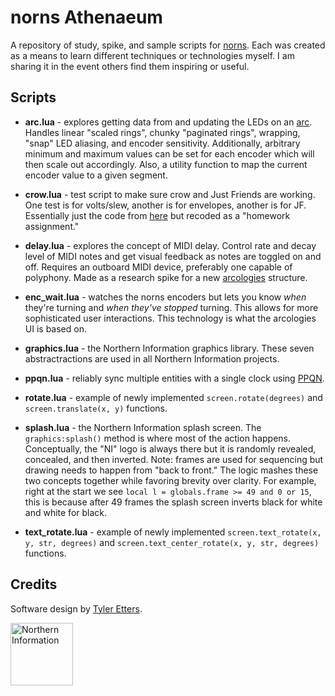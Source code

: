 # norns Athenaeum

A repository of study, spike, and sample scripts for [norns](https://monome.org/docs/norns/). Each was created as a means to learn different techniques or technologies myself. I am sharing it in the event others find them inspiring or useful.

## Scripts

- **arc.lua** - explores getting data from and updating the LEDs on an [arc](https://monome.org/docs/arc/). Handles linear "scaled rings", chunky "paginated rings", wrapping, "snap" LED aliasing, and encoder sensitivity. Additionally, arbitrary minimum and maximum values can be set for each encoder which will then scale out accordingly. Also, a utility function to map the current encoder value to a given segment.

- **crow.lua** - test script to make sure crow and Just Friends are working. One test is for volts/slew, another is for envelopes, another is for JF. Essentially just the code from [here](https://github.com/monome/crow-studies) but recoded as a "homework assignment."

- **delay.lua** - explores the concept of MIDI delay. Control rate and decay level of MIDI notes and get visual feedback as notes are toggled on and off. Requires an outboard MIDI device, preferably one capable of polyphony. Made as a research spike for a new [arcologies](https://github.com/tyleretters/arcologies) structure.

- **enc_wait.lua** - watches the norns encoders but lets you know _when_ they're turning and _when they've stopped_ turning. This allows for more sophisticated user interactions. This technology is what the arcologies UI is based on.

- **graphics.lua** - the Northern Information graphics library. These seven abstractractions are used in all Northern Information projects.

- **ppqn.lua** - reliably sync multiple entities with a single clock using [PPQN](https://en.wikipedia.org/wiki/Pulses_per_quarter_note).

- **rotate.lua** - example of newly implemented `screen.rotate(degrees)` and `screen.translate(x, y)` functions.

- **splash.lua** - the Northern Information splash screen. The `graphics:splash()` method is where most of the action happens. Conceptually, the "NI" logo is always there but it is randomly revealed, concealed, and then inverted. Note: frames are used for sequencing but drawing needs to happen from "back to front." The logic mashes these two concepts together while favoring brevity over clarity. For example, right at the start we see `local l = globals.frame >= 49 and 0 or 15`, this is because after 49 frames the splash screen inverts black for white and white for black.

- **text_rotate.lua** - example of newly implemented `screen.text_rotate(x, y, str, degrees)` and `screen.text_center_rotate(x, y, str, degrees)` functions.

## Credits

Software design by [Tyler Etters](https://nor.the-rn.info).

<a href="https://nor.the-rn.info"><img src="https://northern-information.github.io/arcologies-docs/assets/images/northern-information.svg" alt="Northern Information" width="100"/></a>
